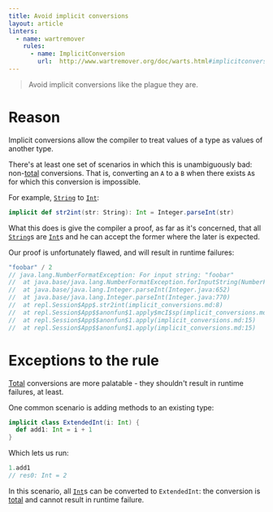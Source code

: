 ```yaml
---
title: Avoid implicit conversions
layout: article
linters:
  - name: wartremover
    rules:
      - name: ImplicitConversion
        url:  http://www.wartremover.org/doc/warts.html#implicitconversion
---
```


> Avoid implicit conversions like the plague they are.

# Reason

Implicit conversions allow the compiler to treat values of a type as values of another type.

There's at least one set of scenarios in which this is unambiguously bad: non-[total] conversions. That is, converting an `A` to a `B` when there exists `A`s for which this conversion is impossible.

For example, [`String`] to [`Int`]:

```scala
implicit def str2int(str: String): Int = Integer.parseInt(str)
```

What this does is give the compiler a proof, as far as it's concerned, that all [`String`]s are [`Int`]s and he can accept the former where the later is expected.

Our proof is unfortunately flawed, and will result in runtime failures:

```scala
"foobar" / 2
// java.lang.NumberFormatException: For input string: "foobar"
// 	at java.base/java.lang.NumberFormatException.forInputString(NumberFormatException.java:65)
// 	at java.base/java.lang.Integer.parseInt(Integer.java:652)
// 	at java.base/java.lang.Integer.parseInt(Integer.java:770)
// 	at repl.Session$App$.str2int(implicit_conversions.md:8)
// 	at repl.Session$App$$anonfun$1.apply$mcI$sp(implicit_conversions.md:15)
// 	at repl.Session$App$$anonfun$1.apply(implicit_conversions.md:15)
// 	at repl.Session$App$$anonfun$1.apply(implicit_conversions.md:15)
```

# Exceptions to the rule

[Total][total] conversions are more palatable - they shouldn't result in runtime failures, at least.

One common scenario is adding methods to an existing type:

```scala
implicit class ExtendedInt(i: Int) {
  def add1: Int = i + 1
}
```

Which lets us run:

```scala
1.add1
// res0: Int = 2
```

In this scenario, all [`Int`]s can be converted to `ExtendedInt`: the conversion is [total] and cannot result in runtime failure.

[`Int`]:https://www.scala-lang.org/api/2.12.8/scala/Int.html
[`String`]:https://docs.oracle.com/javase/8/docs/api/java/lang/String.html
[total]:../definitions/total_function.html

